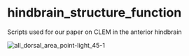 # hindbrain_structure_function
Scripts used for our paper on CLEM in the anterior hindbrain

![all_dorsal_area_point-light_45-1](https://github.com/user-attachments/assets/7a06d5c3-696b-4e1f-a74a-657d29f4c7f0)
